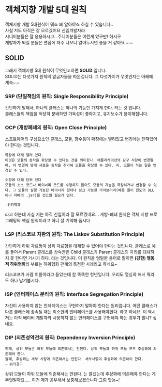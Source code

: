 # 객체지향 개발 5대 원칙

객체지향 개발 5대원칙이 뭐죠 왜 알아야죠 하실 수 있습니다..<br>
사실 저도 아직은 잘 모르겠어요 신입개발자라<br>
시니어분들은 잘 응용하시고.. 주니어분들은 이런게 있구만! 하시구<br>
개발자가 되실 분들은 면접에 자주 나오니 알아두시면 좋을 거 같아요 ~.~<br>

## SOLID
그래서 객체지향 5대 원칙이 무엇인고하면
<b>SOLID</b> 입니다.<br>
SOLID는 다섯가지 원칙의 앞글자들을 따온겁니다. 그 다섯가지가 무엇인지는 아래에 계속~.~


### SRP (단일책임의 원칙: Single Responsibility Principle)
간단하게 말해서, 하나의 클래스는 하나의 기능만 가지게 한다. 라는 것 입니다.<br>
클래스들의 책임을 적당히 분배하면 가독성이 좋아지고, 유지보수가 용이해집니다.

### OCP (개방폐쇄의 원칙: Open Close Principle)
소프트웨어의 구성요소인 클래스, 모듈, 함수등이 확장에는 열려있고 변경에는 닫혀있어야 한다는 것입니다. <br>
```
확장에 대해 열려 있다.
이것은 모듈의 동작을 확장할 수 있다는 것을 의미한다. 애플리케이션의 요구 사항이 변경될 때, 이 변경에 맞게 새로운 동작을 추가해 모듈을 확장할 수 있다. 즉, 모듈이 하는 일을 변경할 수 있다.

수정에 대해 닫혀 있다
모듈의 소스 코드나 바이너리 코드를 수정하지 않아도 모듈의 기능을 확장하거나 변경할 수 있다. 그 모듈의 실행 가능한 바이너리 형태나 링크 가능한 라이브러리(예를 들어 윈도의 DLL이나 자바의 .jar)를 건드릴 필요가 없다.

-위키백과
```
라고 하는데 사실 저는 아직 신입이라 잘 모르겠네요...
개방-폐쇄 원칙은 객체 지향 프로그래밍의 핵심 원칙이라고 하니 잘 기억해 둡시다

### LSP (리스코브 치환의 원칙: The Liskov Substitution Principle)
간단하게 하위 자료형이 상위 자료형을 대체할 수 있어야 한다는 것입니다.
클래스로 예를 들어서 Parent 클래스를 상속받은 Child 클래스가 Parent 클래스의 자리를 대체하지 못 한다면 거시기 하다. 라는 것입니다.
이 원칙을 엄밀한 용어로 말하면 <b>(강한) 행동적 하위형화</b>라 부르는 하위형화 관계의 특정한 사례라고 하네요~

리스코프가 사람 이름이라고 들었는데 참 똑똑한 청년입니다.
우리도 열심히 해서 뭐라도 하나 남겨봅시다.

### ISP (인터페이스 분리의 원칙: Interface Segregation Principle)
자신이 사용하지 않는 인터페이스는 구현하지 말아야 한다는 원리입니다.
어떤 클래스가 다른 클래스에 종속될 때는 최소한의 인터페이스를 사용해야한다. 라고 하네요.
이 역시 저는 아직 베이비 개발자라 사용하지 않는 인터페이스를 구현해야 하는 경우가 많나? 싶네요.

### DIP (의존성역전의 원칙: Dependency Inversion Principle)
```
첫째, 상위 모듈은 하위 모듈에 의존해서는 안된다. 상위 모듈과 하위 모듈 모두 추상화에 의존해야 한다.
둘째, 추상화는 세부 사항에 의존해서는 안된다. 세부사항이 추상화에 의존해야 한다.
- 위키칭구
```

상위 모듈이 하위 모듈에 의존해서는 안된다. 는 알겠는데
추상화에 의존해야 한다는 게 무엇일까요.....
이건 제가 공부해서 보충해보겠습니다 그럼 앗뇽~! 